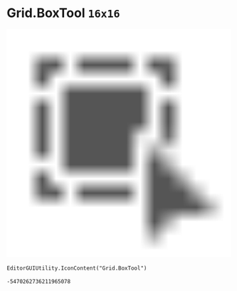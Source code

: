 # Grid.BoxTool `16x16`
<img src="/img/Grid.BoxTool.png" width=512 height=512>

``` CSharp
EditorGUIUtility.IconContent("Grid.BoxTool")
```
```
-5470262736211965078
```
